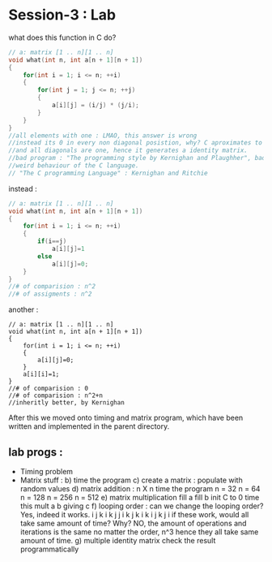 # Session-3 : Lab

what does this function in C do?

```c
// a: matrix [1 .. n][1 .. n]
void what(int n, int a[n + 1][n + 1])
{
	for(int i = 1; i <= n; ++i)
	{
		for(int j = 1; j <= n; ++j)
		{
			a[i][j] = (i/j) * (j/i);
		}
	}
}
//all elements with one : LMAO, this answer is wrong
//instead its 0 in every non diagonal posistion, why? C aproximates to 0 if float is the result
//and all diagonals are one, hence it generates a identity matrix.
//bad program : "The programming style by Kernighan and Plaughher", bad cus it depdends on a rather
//weird behaviour of the C language.
// "The C programming Language" : Kernighan and Ritchie
```

instead : 
```c
// a: matrix [1 .. n][1 .. n]
void what(int n, int a[n + 1][n + 1])
{
	for(int i = 1; i <= n; ++i)
	{
        if(i==j)
            a[i][j]=1
        else
            a[i][j]=0;
	}
}
//# of comparision : n^2
//# of assigments : n^2
```
another : 
```
// a: matrix [1 .. n][1 .. n]
void what(int n, int a[n + 1][n + 1])
{
	for(int i = 1; i <= n; ++i)
	{
        a[i][j]=0;
	}
    a[i][i]=1;
}
//# of comparision : 0
//# of comparision : n^2+n
//inheritly better, by Kernighan
```

After this we moved onto timing and matrix program, which have been written and implemented in the
parent directory.


## lab progs :

- Timing problem
- Matrix stuff : 
b) time the program
c) create a matrix : populate with random values
d) matrix addition : n X n
   time the program 
   n = 32
   n = 64
   n = 128
   n = 256
   n = 512
e) matrix multiplication
	fill a
	fill b
	init C to 0
	time this 
	mult a b giving c
f) looping order :
	can we change the looping order?
    Yes, indeed it works.
	i j k
	i k j
	j i k
	j k i
	k i j
	k j i
	if these work, would all take same amount of time? Why?
    NO, the amount of operations and iterations is the same no matter the order, n^3 hence they 
    all take same amount of time.
g) multiple identity matrix
   check the result programmatically
   
   


